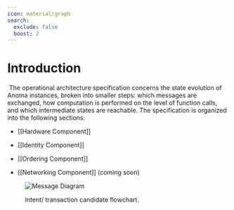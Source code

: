 ```yaml
---
icon: material/graph
search:
  exclude: false
  boost: 2
---
```


# Introduction
​
The operational architecture specification concerns the state evolution of Anoma instances, broken into smaller steps: which messages are exchanged, how computation is performed on the level of function calls, and which intermediate states are reachable.
The specification is organized into the following sections:

- [[Hardware Component]]

- [[Identity Component]]

- [[Ordering Component]] 


- [[Networking Component]] (coming soon)


<figure markdown>

![Message Diagram](transaction_flow.svg)


<figcaption markdow

Intent/ transaction candidate flowchart.

</figcaption>
</figure>
